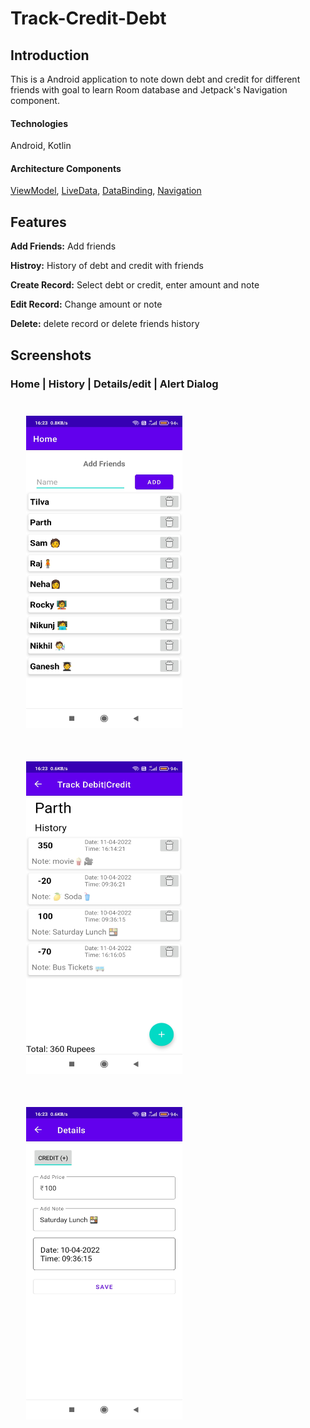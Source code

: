 # Track-Credit-Debt
## Introduction
This is a Android application to note down debt and credit for different friends with goal to learn Room database and Jetpack's Navigation component.
#### Technologies
Android, Kotlin
#### Architecture Components
[ViewModel](https://developer.android.com/topic/libraries/architecture/viewmodel), [LiveData](https://developer.android.com/topic/libraries/architecture/livedata), [DataBinding](https://developer.android.com/topic/libraries/data-binding), 
[Navigation](https://developer.android.com/guide/navigation/)

## Features

**Add Friends:** Add friends

**Histroy:** History of debt and credit with friends

**Create Record:** Select debt or credit, enter amount and note 

**Edit Record:** Change amount or note

**Delete:** delete record or delete friends history

## Screenshots

### Home | History | Details/edit | Alert Dialog 

<p align = "left" >
  <img width="250" height="500" src="git_images/home.jpg" style="margin:25px">
  <img width="250" height="500"  src="git_images/history.jpg" style="margin:25px"> 
  <img width="250" height="500" src="git_images/details.jpg" style="margin:25px"> 
  <ima width="250" height="500" src = "git_images/alert.jpg" style="margin:25px">
</p>

